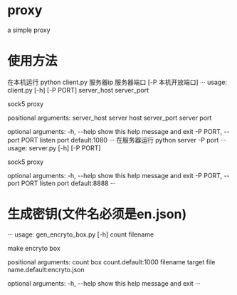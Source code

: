 # proxy
a simple proxy



# 使用方法
在本机运行
python client.py 服务器ip 服务器端口 [-P 本机开放端口]
···
usage: client.py [-h] [-P PORT] server_host server_port

sock5 proxy

positional arguments:
  server_host           server host
  server_port           server port

optional arguments:
  -h, --help            show this help message and exit
  -P PORT, --port PORT  listen port default:1080
···
在服务器运行
python server -P port
···
usage: server.py [-h] [-P PORT]

sock5 proxy

optional arguments:
  -h, --help            show this help message and exit
  -P PORT, --port PORT  listen port default:8888
···
# 生成密钥(文件名必须是en.json)
···
usage: gen_encryto_box.py [-h] count filename

make encryto box

positional arguments:
  count       box count.default:1000
  filename    target file name.default:encryto.json

optional arguments:
  -h, --help  show this help message and exit
···
